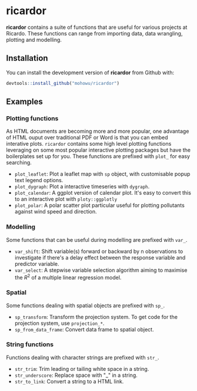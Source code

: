 # ricardor

**ricardor** contains a suite of functions that are useful for various projects 
at Ricardo. These functions can range from importing data, data wrangling, 
plotting and modelling.


## Installation

You can install the development version of **ricardor** from Github with:

``` r
devtools::install_github("mohowu/ricardor")
```

## Examples

### Plotting functions

As HTML documents are becoming more and more popular, one advantage of HTML ouput over
traditional PDF or Word is that you can embed interative plots. `ricardor` contains 
some high level plotting functions leveraging on some most popular interactive plotting
packages but have the boilerplates set up for you. These functions are prefixed 
with `plot_` for easy searching.

* `plot_leaflet`: Plot a leaflet map with `sp` object, with customisable popup text 
legend options.
* `plot_dygraph`: Plot a interactive timeseries with `dygraph`. 
* `plot_calendar`: A ggplot version of calendar plot. It's easy to convert this 
to an interactive plot with `ploty::ggplotly`
* `plot_polar`: A polar scatter plot particular useful for plotting pollutants against 
wind speed and direction.

### Modelling

Some functions that can be useful during modelling are prefixed with `var_`.

* `var_shift`: Shift variable(s) forward or backward by n observations to investigate
if there's a delay effect between the response variable and predictor variable.
* `var_select`: A stepwise variable selection algorithm aiming to maximise the 
*R*<sup>2</sup> of a multiple linear regression model.

### Spatial 

Some functions dealing with spatial objects are prefixed with `sp_`.

* `sp_transform`: Transform the projection system. To get code for the projection 
system, use `projection_*`.
* `sp_from_data_frame`: Convert data frame to spatial object.

### String functions

Functions dealing with character strings are prefixed with `str_`.

* `str_trim`: Trim leading or tailing white space in a string.
* `str_underscore`: Replace space with "_" in a string.
* `str_to_link`: Convert a string to a HTML link.



